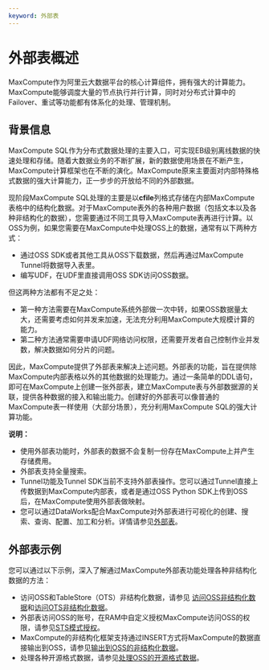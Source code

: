 ```yaml
---
keyword: 外部表
---
```


# 外部表概述

MaxCompute作为阿里云大数据平台的核心计算组件，拥有强大的计算能力。MaxCompute能够调度大量的节点执行并行计算，同时对分布式计算中的Failover、重试等功能都有体系化的处理、管理机制。

## 背景信息

MaxCompute SQL作为分布式数据处理的主要入口，可实现EB级别离线数据的快速处理和存储。随着大数据业务的不断扩展，新的数据使用场景在不断产生，MaxCompute计算框架也在不断的演化。MaxCompute原来主要面对内部特殊格式数据的强大计算能力，正一步步的开放给不同的外部数据。

现阶段MaxCompute SQL处理的主要是以**cfile**列格式存储在内部MaxCompute表格中的结构化数据。对于MaxCompute表外的各种用户数据（包括文本以及各种非结构化的数据），您需要通过不同工具导入MaxCompute表再进行计算。以OSS为例，如果您需要在MaxCompute中处理OSS上的数据，通常有以下两种方式：

-   通过OSS SDK或者其他工具从OSS下载数据，然后再通过MaxCompute Tunnel将数据导入表里。
-   编写UDF，在UDF里直接调用OSS SDK访问OSS数据。

但这两种方法都有不足之处：

-   第一种方法需要在MaxCompute系统外部做一次中转，如果OSS数据量太大，还需要考虑如何并发来加速，无法充分利用MaxCompute大规模计算的能力。
-   第二种方法通常需要申请UDF网络访问权限，还需要开发者自己控制作业并发数，解决数据如何分片的问题。

因此，MaxCompute提供了外部表来解决上述问题。外部表的功能，旨在提供除MaxCompute内部表格以外的其他数据的处理能力。通过一条简单的DDL语句，即可在MaxCompute上创建一张外部表，建立MaxCompute表与外部数据源的关联，提供各种数据的接入和输出能力。创建好的外部表可以像普通的MaxCompute表一样使用（大部分场景），充分利用MaxCompute SQL的强大计算功能。

**说明：**

-   使用外部表功能时，外部表的数据不会复制一份存在MaxCompute上并产生存储费用。
-   外部表支持全量搜索。
-   Tunnel功能及Tunnel SDK当前不支持外部表操作。您可以通过Tunnel直接上传数据到MaxCompute内部表，或者是通过OSS Python SDK上传到OSS后，在MaxCompute使用外部表做映射。
-   您可以通过DataWorks配合MaxCompute对外部表进行可视化的创建、搜索、查询、配置、加工和分析。详情请参见[外部表]()。

## 外部表示例

您可以通过以下示例，深入了解通过MaxCompute外部表功能处理各种非结构化数据的方法：

-   访问OSS和TableStore（OTS）非结构化数据，请参见 [访问OSS非结构化数据](/cn.zh-CN/开发/外部表/内置Extractor访问OSS.md)和[访问OTS非结构化数据](/cn.zh-CN/开发/外部表/访问OTS非结构化数据.md)。
-   外部表访问OSS的账号，在RAM中自定义授权MaxCompute访问OSS的权限，请参见[STS模式授权](/cn.zh-CN/开发/外部表/STS模式授权.md)。
-   MaxCompute的非结构化框架支持通过INSERT方式将MaxCompute的数据直接输出到OSS，请参见[输出到OSS的非结构化数据](/cn.zh-CN/开发/外部表/输出到OSS的非结构化数据.md)。
-   处理各种开源格式数据，请参见[处理OSS的开源格式数据](/cn.zh-CN/开发/外部表/处理OSS的开源格式数据.md)。

